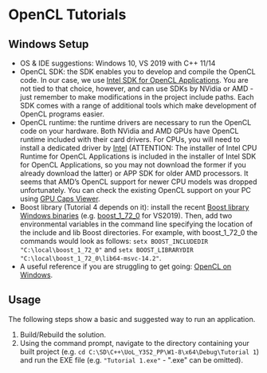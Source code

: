 # OpenCL Tutorials

## Windows Setup

- OS & IDE suggestions: Windows 10, VS 2019 with C++ 11/14
- OpenCL SDK: the SDK enables you to develop and compile the OpenCL code. In our case, we use [Intel SDK for OpenCL Applications](https://software.intel.com/en-us/intel-opencl). You are not tied to that choice, however, and can use SDKs by NVidia or AMD - just remember to make modifications in the project include paths. Each SDK comes with a range of additional tools which make development of OpenCL programs easier.
- OpenCL runtime: the runtime drivers are necessary to run the OpenCL code on your hardware. Both NVidia and AMD GPUs have OpenCL runtime included with their card drivers. For CPUs, you will need to install a dedicated driver by [Intel](https://software.intel.com/en-us/articles/opencl-drivers) (ATTENTION: The installer of Intel CPU Runtime for OpenCL Applications is included in the installer of Intel SDK for OpenCL Applications, so you may not download the former if you already download the latter) or APP SDK for older AMD processors. It seems that AMD’s OpenCL support for newer CPU models was dropped unfortunately. You can check the existing OpenCL support on your PC using [GPU Caps Viewer](http://www.ozone3d.net/gpu_caps_viewer/).
- Boost library (Tutorial 4 depends on it): install the recent [Boost library Windows binaries](https://sourceforge.net/projects/boost/files/boost-binaries/) (e.g. [boost_1_72_0](https://sourceforge.net/projects/boost/files/boost-binaries/1.72.0/boost_1_72_0-msvc-14.2-64.exe/download) for VS2019). Then, add two environmental variables in the command line specifying the location of the include and lib Boost directories. For example, with boost_1_72_0 the commands would look as follows: `setx BOOST_INCLUDEDIR "C:\local\boost_1_72_0"` and `setx BOOST_LIBRARYDIR "C:\local\boost_1_72_0\lib64-msvc-14.2"`.
- A useful reference if you are struggling to get going: [OpenCL on Windows](http://streamcomputing.eu/blog/2015-03-16/how-to-install-opencl-on-windows/).

## Usage

The following steps show a basic and suggested way to run an application.

1. Build/Rebuild the solution.
2. Using the command prompt, navigate to the directory containing your built project (e.g. `cd C:\SD\C++\UoL_Y3S2_PP\W1-8\x64\Debug\Tutorial 1`) and run the EXE file (e.g. `"Tutorial 1.exe"` - ".exe" can be omitted).